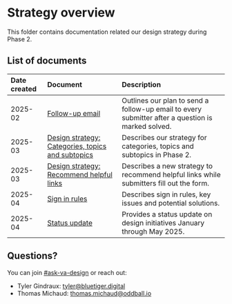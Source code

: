 # Strategy overview

This folder contains documentation related our design strategy during Phase 2.

## List of documents

|Date created|Document|Description|
|:--|:--|:--|
|2025-02|[Follow-up email](https://github.com/department-of-veterans-affairs/va.gov-team/blob/master/products/ask-va/design/Strategy/Phase%202/2025-02%20Follow-up%20email.md)|Outlines our plan to send a follow-up email to every submitter after a question is marked solved.|
|2025-03|[Design strategy: Categories, topics and subtopics](https://github.com/department-of-veterans-affairs/va.gov-team/blob/master/products/ask-va/design/Strategy/Phase%202/2025-03%20Design%20strategy%3A%20Categories%2C%20topics%20and%20subtopics%20in%20Phase%202.md)|Describes our strategy for categories, topics and subtopics in Phase 2.|
|2025-03|[Design strategy: Recommend helpful links](https://github.com/department-of-veterans-affairs/va.gov-team/blob/master/products/ask-va/design/Strategy/Phase%202/2025-03%20Design%20strategy%3A%20Recommend%20helpful%20links%20in%20Phase%202.md)|Describes a new strategy to recommend helpful links while submitters fill out the form.|
|2025-04|[Sign in rules](https://github.com/department-of-veterans-affairs/va.gov-team/blob/master/products/ask-va/design/Strategy/Phase%202/2025-04%20Sign%20in%20rules.md)|Describes sign in rules, key issues and potential solutions.|
|2025-04|[Status update](https://github.com/department-of-veterans-affairs/va.gov-team/blob/master/products/ask-va/design/Strategy/Phase%202/2025-04%20Status%20update.md)|Provides a status update on design initiatives January through May 2025.|

## Questions?

You can join [#ask-va-design](https://dsva.slack.com/archives/C06QUGXJD8R) or reach out:
- Tyler Gindraux: tyler@bluetiger.digital
- Thomas Michaud: thomas.michaud@oddball.io
